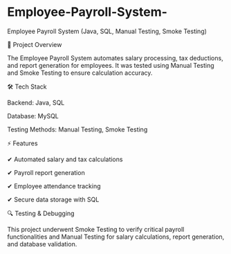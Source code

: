 # Employee-Payroll-System-

 Employee Payroll System (Java, SQL, Manual Testing, Smoke Testing)
 
📌 Project Overview

The Employee Payroll System automates salary processing, tax deductions, and report generation for employees. It was tested using Manual Testing and Smoke Testing to ensure calculation accuracy.

🛠️ Tech Stack

Backend: Java, SQL

Database: MySQL

Testing Methods: Manual Testing, Smoke Testing

⚡ Features

✔ Automated salary and tax calculations

✔ Payroll report generation

✔ Employee attendance tracking

✔ Secure data storage with SQL

🔍 Testing & Debugging

This project underwent Smoke Testing to verify critical payroll functionalities and Manual Testing for salary calculations, report generation, and database validation.

